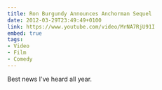 ```yaml
---
title: Ron Burgundy Announces Anchorman Sequel
date: 2012-03-29T23:49:49+0100
link: https://www.youtube.com/video/MrNA7RjU91I
embed: true
tags:
- Video
- Film
- Comedy
---
```

Best news I've heard all year.
